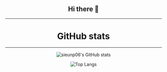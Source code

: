 <div align="center">

## Hi there 👋
-----------------
<!--
## Tech stack
-----------------
-->

# GitHub stats
-----------------
![sieunp06's GitHub stats](https://github-readme-stats.vercel.app/api?username=sieunp06&show_icons=true&theme=dracula)

<!--
[![Solved.ac Profile](http://mazassumnida.wtf/api/generate_badge?boj=sieunp06)](https://solved.ac/sieunp06)
-->

![Top Langs](https://github-readme-stats.vercel.app/api/top-langs/?username=sieunp06&layout=Demo&theme=dracula)

<!--
**sieunp06/sieunp06** is a ✨ _special_ ✨ repository because its `README.md` (this file) appears on your GitHub profile.

Here are some ideas to get you started:

- 🔭 I’m currently working on ...
- 🌱 I’m currently learning ...
- 👯 I’m looking to collaborate on ...
- 🤔 I’m looking for help with ...
- 💬 Ask me about ...
- 📫 How to reach me: ...
- 😄 Pronouns: ...
- ⚡ Fun fact: ...
-->

